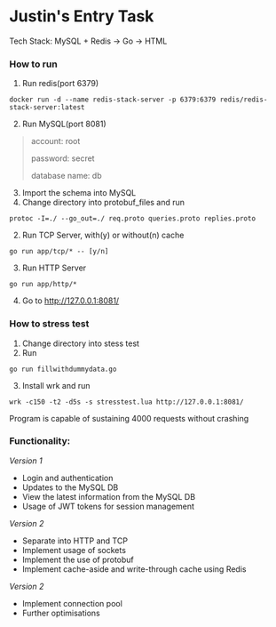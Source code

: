# Justin's Entry Task 

Tech Stack:
MySQL + Redis -> Go -> HTML

### <b>How to run</b>
1) Run redis(port 6379)
```
docker run -d --name redis-stack-server -p 6379:6379 redis/redis-stack-server:latest
```
2) Run MySQL(port 8081)
>account: root
> 
>password: secret
> 
>database name: db
3) Import the schema into MySQL
4) Change directory into protobuf_files and run
```
protoc -I=./ --go_out=./ req.proto queries.proto replies.proto
```
2) Run TCP Server, with(y) or without(n) cache
```
go run app/tcp/* -- [y/n]
```
3) Run HTTP Server
```
go run app/http/*
```
4) Go to http://127.0.0.1:8081/ 

### <b>How to stress test</b>
1) Change directory into stess test
2) Run
```
go run fillwithdummydata.go
```
3) Install wrk and run
```
wrk -c150 -t2 -d5s -s stresstest.lua http://127.0.0.1:8081/
```

Program is capable of sustaining 4000 requests without crashing

### <b>Functionality:</b>

<i>Version 1</i>
- Login and authentication
- Updates to the MySQL DB
- View the latest information from the MySQL DB
- Usage of JWT tokens for session management


<i>Version 2</i>
- Separate into HTTP and TCP
- Implement usage of sockets
- Implement the use of protobuf
- Implement cache-aside and write-through cache using Redis

<i>Version 2</i>
- Implement connection pool
- Further optimisations


